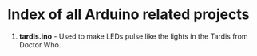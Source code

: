 # Index of all Arduino related projects

1. __tardis.ino__ - Used to make LEDs pulse like the lights in the Tardis from Doctor Who.
